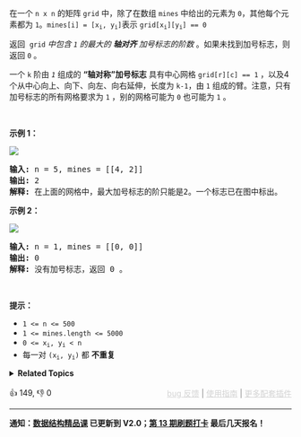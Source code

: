 <p>在一个 <code>n x n</code> 的矩阵&nbsp;<code>grid</code>&nbsp;中，除了在数组&nbsp;<code>mines</code>&nbsp;中给出的元素为&nbsp;<code>0</code>，其他每个元素都为&nbsp;<code>1</code>。<code>mines[i] = [x<sub>i</sub>, y<sub>i</sub>]</code>表示&nbsp;<code>grid[x<sub>i</sub>][y<sub>i</sub>] == 0</code></p>

<p>返回 <em>&nbsp;</em><code>grid</code><em> 中包含&nbsp;<code>1</code>&nbsp;的最大的 <strong>轴对齐</strong> 加号标志的阶数</em> 。如果未找到加号标志，则返回 <code>0</code> 。</p>

<p>一个&nbsp;<code>k</code>&nbsp;阶由&nbsp;<em><code>1</code></em>&nbsp;组成的 <strong>“轴对称”加号标志</strong> 具有中心网格&nbsp;<code>grid[r][c] == 1</code>&nbsp;，以及4个从中心向上、向下、向左、向右延伸，长度为&nbsp;<code>k-1</code>，由&nbsp;<code>1</code>&nbsp;组成的臂。注意，只有加号标志的所有网格要求为 <code>1</code> ，别的网格可能为 <code>0</code> 也可能为 <code>1</code> 。</p>

<p>&nbsp;</p>

<p><strong>示例 1：</strong></p>

<p><img src="https://assets.leetcode.com/uploads/2021/06/13/plus1-grid.jpg" /></p>

<pre>
<strong>输入:</strong> n = 5, mines = [[4, 2]]
<strong>输出:</strong> 2
<strong>解释: </strong>在上面的网格中，最大加号标志的阶只能是2。一个标志已在图中标出。
</pre>

<p><strong>示例 2：</strong></p>

<p><img src="https://assets.leetcode.com/uploads/2021/06/13/plus2-grid.jpg" /></p>

<pre>
<strong>输入:</strong> n = 1, mines = [[0, 0]]
<strong>输出:</strong> 0
<strong>解释: </strong>没有加号标志，返回 0 。
</pre>

<p>&nbsp;</p>

<p><strong>提示：</strong></p>

<ul> 
 <li><code>1 &lt;= n &lt;= 500</code></li> 
 <li><code>1 &lt;= mines.length &lt;= 5000</code></li> 
 <li><code>0 &lt;= x<sub>i</sub>, y<sub>i</sub>&nbsp;&lt; n</code></li> 
 <li>每一对&nbsp;<code>(x<sub>i</sub>, y<sub>i</sub>)</code>&nbsp;都 <strong>不重复</strong>​​​​​​​</li> 
</ul>

<details><summary><strong>Related Topics</strong></summary>数组 | 动态规划</details><br>

<div>👍 149, 👎 0<span style='float: right;'><span style='color: gray;'><a href='https://github.com/labuladong/fucking-algorithm/discussions/939' target='_blank' style='color: lightgray;text-decoration: underline;'>bug 反馈</a> | <a href='https://mp.weixin.qq.com/s/NF8mmVyXVfC1ehdMOsO7Cw' target='_blank' style='color: lightgray;text-decoration: underline;'>使用指南</a> | <a href='https://labuladong.github.io/algo/images/others/%E5%85%A8%E5%AE%B6%E6%A1%B6.jpg' target='_blank' style='color: lightgray;text-decoration: underline;'>更多配套插件</a></span></span></div>

<div id="labuladong"><hr>

**通知：[数据结构精品课](https://aep.h5.xeknow.com/s/1XJHEO) 已更新到 V2.0；[第 13 期刷题打卡](https://mp.weixin.qq.com/s/eUG2OOzY3k_ZTz-CFvtv5Q) 最后几天报名！**

</div>





